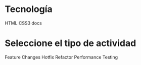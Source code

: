 # Tecnología
 HTML
 CSS3
 docs
# Seleccione el tipo de actividad
 Feature
 Changes
 Hotfix
 Refactor
 Performance
 Testing
